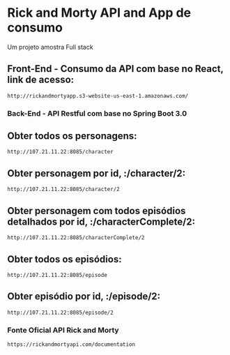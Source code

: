 # Rick and Morty API and App de consumo
Um projeto amostra Full stack

## Front-End - Consumo da API com base no React, link de acesso:
```
http://rickandmortyapp.s3-website-us-east-1.amazonaws.com/
```

### Back-End - API Restful com base no Spring Boot 3.0
## Obter todos os personagens:
```
http://107.21.11.22:8085/character
```
## Obter personagem por id, :/character/2:
```
http://107.21.11.22:8085/character/2
```
## Obter personagem com todos episódios detalhados por id, :/characterComplete/2:
```
http://107.21.11.22:8085/characterComplete/2
```
## Obter todos os episódios:
```
http://107.21.11.22:8085/episode
```
## Obter episódio por id, :/episode/2:
```
http://107.21.11.22:8085/episode/2
```


### Fonte Oficial API Rick and Morty
```
https://rickandmortyapi.com/documentation
```
